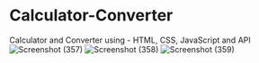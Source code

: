 # Calculator-Converter
Calculator and Converter using - HTML, CSS, JavaScript and API
![Screenshot (357)](https://github.com/aditikhare16/Calculator-Converter/assets/114524718/a948d4e5-6b53-4de9-b99d-d92250eb1e6d)
![Screenshot (358)](https://github.com/aditikhare16/Calculator-Converter/assets/114524718/05a2f282-c5e5-4362-af6b-a35d6081f36d)
![Screenshot (359)](https://github.com/aditikhare16/Calculator-Converter/assets/114524718/cb8ba94a-93b5-4898-aa5b-07f43dfd09f7)

